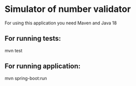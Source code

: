 # Simulator of  number validator

For using this application you need Maven and Java 18
## For running tests:
 mvn test

## For running application:
 mvn spring-boot:run
